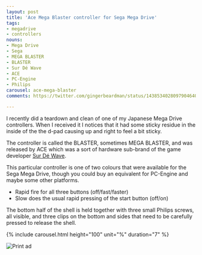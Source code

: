 ```yaml
---
layout: post
title: 'Ace Mega Blaster controller for Sega Mega Drive'
tags:
- megadrive
- controllers
nouns:
- Mega Drive
- Sega
- MEGA BLASTER
- BLASTER
- Sur Dé Wave
- ACE
- PC-Engine
- Philips
carousel: ace-mega-blaster
comments: https://twitter.com/gingerbeardman/status/1438534028097904640

---
```


I recently did a teardown and clean of one of my Japanese Mega Drive controllers. When I received it I notices that it had some sticky residue in the inside of the the d-pad causing up and right to feel a bit sticky.

The controller is called the BLASTER, sometimes MEGA BLASTER, and was released by ACE which was a sort of hardware sub-brand of the game developer [Sur Dé Wave](https://gingerbeardman.creator-spring.com/listing/sur-de-wave-back-print?product=387).

This particular controller is one of two colours that were available for the Sega Mega Drive, though you could buy an equivalent for PC-Engine and maybe some other platforms.

- Rapid fire for all three buttons (off/fast/faster)
- Slow does the usual rapid pressing of the start button (off/on)

The bottom half of the shell is held together with three small Philips screws, all visible, and three clips on the bottom and sides that need to be carefully pressed to release the shell.

{% include carousel.html height="100" unit="%" duration="7" %}

![Print ad](https://cdn.gingerbeardman.com/images/posts/ace-mega-blaster-ad.jpg)
